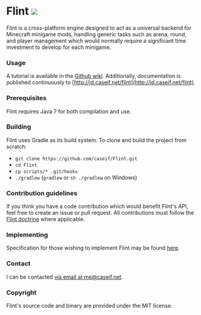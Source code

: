 # Flint [![](http://ci.caseif.net/job/Flint/branch/develop/badge/icon)](http://ci.caseif.net/job/Flint/)

Flint is a cross-platform engine designed to act as a universal backend for Minecraft minigame mods, handling generic
tasks such as arena, round, and player management which would normally require a significant time investment to develop
for each minigame.

### Usage

A tutorial is available in the [Github wiki](https://github.com/caseif/Flint/wiki/Tutorial). Additionally, documentation
is published continuously to [http://jd.caseif.net/flint](http://jd.caseif.net/flint).

### Prerequisites

Flint requires Java 7 for both compilation and use.

### Building

Flint uses Gradle as its build system. To clone and build the project from scratch:

- `git clone https://github.com/caseif/Flint.git`
- `cd Flint`
- `cp scripts/* .git/hooks`
- `./gradlew` (`gradlew` or `sh ./gradlew` on Windows)

### Contribution guidelines

If you think you have a code contribution which would benefit Flint's API, feel free to create an issue or pull request.
All contributions must follow the [Flint doctrine](https://github.com/caseif/Flint/wiki/Tutorial#doctrine) where
applicable.

### Implementing

Specification for those wishing to implement Flint may be found 
[here](https://github.com/caseif/Flint/wiki/Implementation%20Specification).

### Contact

I can be contacted [via email at me@caseif.net](mailto:me@caseif.net).

### Copyright

Flint's source code and binary are provided under the MIT license.
